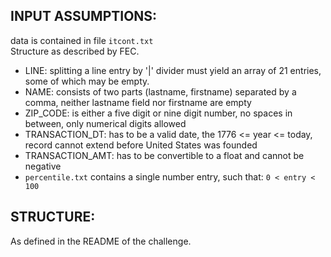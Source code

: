 ## INPUT ASSUMPTIONS:

data is contained in file `itcont.txt` <br />
Structure as described by FEC.

* LINE: splitting a line entry by '|' divider must yield an array of 21 entries, some of which may be empty. 
* NAME: consists of two parts (lastname, firstname) separated by a comma, neither lastname field nor firstname are empty
* ZIP_CODE: is either a five digit or nine digit number, no spaces in between, only numerical digits allowed
* TRANSACTION_DT: has to be a valid date, the  1776 <= year <= today, record cannot extend before United States was founded
* TRANSACTION_AMT: has to be convertible to a float and cannot be negative
* `percentile.txt` contains a single number entry, such that: `0 < entry < 100`

## STRUCTURE:
As defined in the README of the challenge. 
